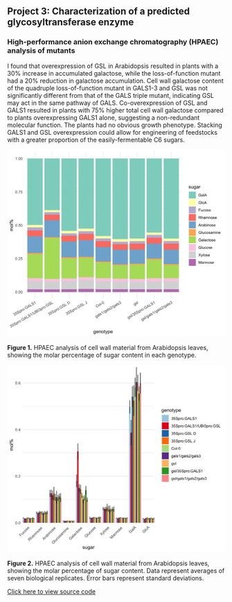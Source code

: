 ## Project 3: Characterization of a predicted glycosyltransferase enzyme
### High-performance anion exchange chromatography (HPAEC) analysis of mutants

I found that overexpression of GSL in Arabidopsis resulted in plants with a 30% increase in accumulated galactose, while the loss-of-function mutant had a 20% reduction in galactose accumulation. Cell wall galactose content of the quadruple loss-of-function mutant in GALS1-3 and GSL was not significantly different from that of the GALS triple mutant, indicating GSL may act in the same pathway of GALS. Co-overexpression of GSL and GALS1 resulted in plants with 75% higher total cell wall galactose compared to plants overexpressing GALS1 alone, suggesting a non-redundant molecular function. The plants had no obvious growth phenotype. Stacking GALS1 and GSL overexpression could allow for engineering of feedstocks with a greater proportion of the easily-fermentable C6 sugars.

<img src="180424_DUF23_HPAEC_bySugar.png?raw=true"/>

**Figure 1.** HPAEC analysis of cell wall material from Arabidopsis leaves, showing the molar percentage of sugar content in each genotype.

<img src="180424_DUF23_HPAEC_byGT.png?raw=true"/>

**Figure 2.** HPAEC analysis of cell wall material from Arabidopsis leaves, showing the molar percentage of sugar content. Data represent averages of seven biological replicates. Error bars represent standard deviations.

<a href="/DUF23.html" target="_blank">Click here to view source code</a>
